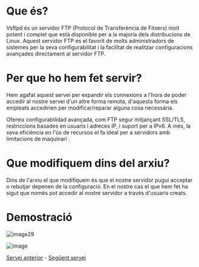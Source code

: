 # Que és?

Vsftpd és un servidor FTP (Protocol de Transferència de Fitxers) molt potent i complet que està disponible per a la majoria dels distribucions de Linux. Aquest servidor FTP és el favorit de molts administradors de sistemes per la seva configurabilitat i la facilitat de realitzar configuracions avançades directament al servidor FTP.

# Per que ho hem fet servir?

Hem agafat aquest servei per expandir els connexions a l'hora de poder accedir al nostre servei d'un altre forma remota, d'aquesta forma els empleats accedirien per modificar/reparar alguna cosa necessària.

Ofereix configurabilidad avançada, com FTP segur mitjançant SSL/TLS, restriccions basades en usuaris i adreces IP, i suport per a IPv6. A més, la seva eficiència en l'ús de recursos el fa ideal per a servidors amb limitacions de maquinari .

# Que modifiquem dins del arxiu?

Dins de l'arxiu el que modifiquem és que el nostre servidor pugui acceptar o rebutjar depenen de la configuració. En el nostre cas el que hem fet ha sigut que només pot accedir al nostre servidor a través d'usuaris creats.

# Demostració

![image29](https://github.com/Proyecto-Sintesi/configs/assets/165918288/08fa7af9-a278-4aa4-9fcd-e7931f798357)

![image](https://github.com/Proyecto-Sintesi/configs/assets/165918288/82c9567b-e2d9-4eac-a129-3d7148a0ff0c)

<p><a href="https://github.com/Proyecto-Sintesi/configs/tree/main/home/alex/.ssh">Servei anterior</a> - <a href="https://github.com/Proyecto-Sintesi/configs/tree/main/etc/mysql">Següent servei</a></p>
